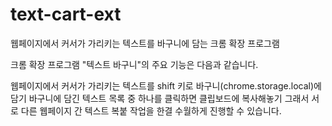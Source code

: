 # text-cart-ext
웹페이지에서 커서가 가리키는 텍스트를 바구니에 담는 크롬 확장 프로그램

크롬 확장 프로그램 "텍스트 바구니"의 주요 기능은 다음과 같습니다.

웹페이지에서 커서가 가리키는 텍스트를 shift 키로 바구니(chrome.storage.local)에 담기
바구니에 담긴 텍스트 목록 중 하나를 클릭하면 클립보드에 복사해놓기
그래서 서로 다른 웹페이지 간 텍스트 복붙 작업을 한결 수월하게 진행할 수 있습니다.
